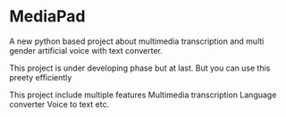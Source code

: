 # MediaPad
A new python based project about multimedia transcription and multi gender artificial voice with text converter.


This project is under developing phase but at last. But you can use this preety efficiently


This project include multiple features 
Multimedia transcription
Language converter
Voice to text etc.

